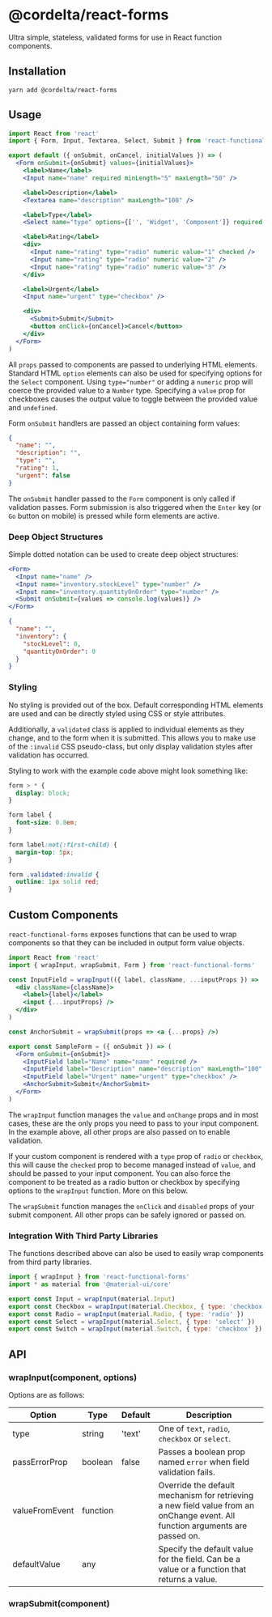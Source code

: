 # @cordelta/react-forms

Ultra simple, stateless, validated forms for use in React function components.

## Installation

```shell script
yarn add @cordelta/react-forms
```
    
## Usage

```jsx
import React from 'react'
import { Form, Input, Textarea, Select, Submit } from 'react-functional-forms'

export default ({ onSubmit, onCancel, initialValues }) => (
  <Form onSubmit={onSubmit} values={initialValues}>
    <label>Name</label>
    <Input name="name" required minLength="5" maxLength="50" />

    <label>Description</label>
    <Textarea name="description" maxLength="100" />

    <label>Type</label>
    <Select name="type" options={['', 'Widget', 'Component']} required />

    <label>Rating</label>
    <div>
      <Input name="rating" type="radio" numeric value="1" checked />
      <Input name="rating" type="radio" numeric value="2" />
      <Input name="rating" type="radio" numeric value="3" />
    </div>

    <label>Urgent</label>
    <Input name="urgent" type="checkbox" />

    <div>
      <Submit>Submit</Submit>
      <button onClick={onCancel}>Cancel</button>
    </div>
  </Form>
)
```

All `props` passed to components are passed to underlying HTML elements. Standard HTML `option` elements can also be
used for specifying options for the `Select` component. Using `type="number"` or adding a `numeric` prop will coerce 
the provided value to a `Number` type. Specifying a `value` prop for checkboxes causes the output value to toggle 
between the provided value and `undefined`.

Form `onSubmit` handlers are passed an object containing form values:

```json
{
  "name": "",
  "description": "",
  "type": "",
  "rating": 1,
  "urgent": false
}
```

The `onSubmit` handler passed to the `Form` component is only called if validation passes. Form submission is also 
triggered when the `Enter` key (or `Go` button on mobile) is pressed while form elements are active.

### Deep Object Structures

Simple dotted notation can be used to create deep object structures:

```jsx
<Form>
  <Input name="name" />
  <Input name="inventory.stockLevel" type="number" />
  <Input name="inventory.quantityOnOrder" type="number" />
  <Submit onSubmit={values => console.log(values)} />
</Form>
```

```json
{
  "name": "",
  "inventory": {
    "stockLevel": 0,
    "quantityOnOrder": 0
  }
}
```

### Styling

No styling is provided out of the box. Default corresponding HTML elements are used and can be directly styled using 
CSS or style attributes.

Additionally, a `validated` class is applied to individual elements as they change, and to the form when it is
submitted. This allows you to make use of the `:invalid` CSS pseudo-class, but only display validation styles after
validation has occurred.

Styling to work with the example code above might look something like:

```css
form > * {
  display: block;
}

form label {
  font-size: 0.8em;
}

form label:not(:first-child) {
  margin-top: 5px;
}

form .validated:invalid {
  outline: 1px solid red;
}
```

## Custom Components

`react-functional-forms` exposes functions that can be used to wrap components so that they can be included in output 
form value objects.

```jsx
import React from 'react'
import { wrapInput, wrapSubmit, Form } from 'react-functional-forms'

const InputField = wrapInput(({ label, className, ...inputProps }) =>
  <div className={className}>
    <label>{label}</label>
    <input {...inputProps} />
  </div>
)

const AnchorSubmit = wrapSubmit(props => <a {...props} />) 

export const SampleForm = ({ onSubmit }) => (
  <Form onSubmit={onSubmit}>
    <InputField label="Name" name="name" required />
    <InputField label="Description" name="description" maxLength="100" />
    <InputField label="Urgent" name="urgent" type="checkbox" />
    <AnchorSubmit>Submit</AnchorSubmit>
  </Form>
)
```

The `wrapInput` function manages the `value` and `onChange` props and in most cases, these are the only props you
need to pass to your input component. In the example above, all other props are also passed on to enable validation.

If your custom component is rendered with a `type` prop of `radio` or `checkbox`, this will cause the `checked` prop
to become managed instead of `value`, and should be passed to your input component. You can also force the component
to be treated as a radio button or checkbox by specifying options to the `wrapInput` function. More on this below.

The `wrapSubmit` function manages the `onClick` and `disabled` props of your submit component. All other props can be
safely ignored or passed on.

### Integration With Third Party Libraries

The functions described above can also be used to easily wrap components from third party libraries.

```jsx
import { wrapInput } from 'react-functional-forms'
import * as material from '@material-ui/core'

export const Input = wrapInput(material.Input)
export const Checkbox = wrapInput(material.Checkbox, { type: 'checkbox' })
export const Radio = wrapInput(material.Radio, { type: 'radio' })
export const Select = wrapInput(material.Select, { type: 'select' })
export const Switch = wrapInput(material.Switch, { type: 'checkbox' })
```

## API

### wrapInput(component, options)

Options are as follows:

Option|Type|Default|Description
-|-|-|-
type|string|'text'|One of `text`, `radio`, `checkbox` or `select`.
passErrorProp|boolean|false|Passes a boolean prop named `error` when field validation fails.
valueFromEvent|function||Override the default mechanism for retrieving a new field value from an onChange event. All function arguments are passed on.
defaultValue|any||Specify the default value for the field. Can be a value or a function that returns a value. 

### wrapSubmit(component)